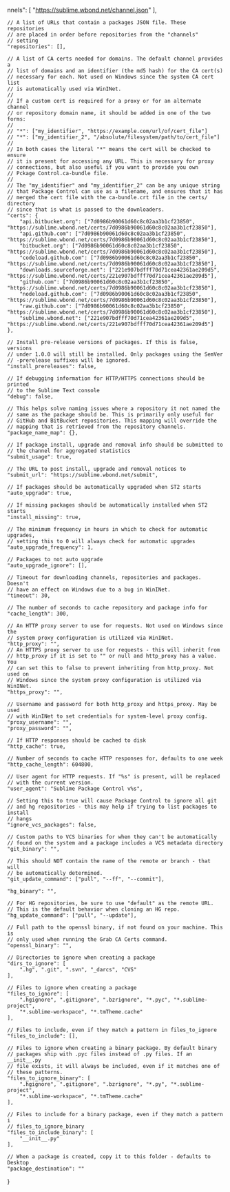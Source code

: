 nnels": [
		"https://sublime.wbond.net/channel.json"
	],

	// A list of URLs that contain a packages JSON file. These repositories
	// are placed in order before repositories from the "channels"
	// setting
	"repositories": [],

	// A list of CA certs needed for domains. The default channel provides a
	// list of domains and an identifier (the md5 hash) for the CA cert(s)
	// necessary for each. Not used on Windows since the system CA cert list
	// is automatically used via WinINet.
	//
	// If a custom cert is required for a proxy or for an alternate channel
	// or repository domain name, it should be added in one of the two forms:
	//
	// "*": ["my_identifier", "https://example.com/url/of/cert_file"]
	// "*": ["my_identifier_2", "/absolute/filesystem/path/to/cert_file"]
	//
	// In both cases the literal "*" means the cert will be checked to ensure
	// it is present for accessing any URL. This is necessary for proxy
	// connections, but also useful if you want to provide you own
	// Pckage Control.ca-bundle file.
	//
	// The "my_identifier" and "my_identifier_2" can be any unique string
	// that Package Control can use as a filename, and ensures that it has
	// merged the cert file with the ca-bundle.crt file in the certs/ directory
	// since that is what is passed to the downloaders.
	"certs": {
		"api.bitbucket.org": ["7d0986b90061d60c8c02aa3b1cf23850", "https://sublime.wbond.net/certs/7d0986b90061d60c8c02aa3b1cf23850"],
		"api.github.com": ["7d0986b90061d60c8c02aa3b1cf23850", "https://sublime.wbond.net/certs/7d0986b90061d60c8c02aa3b1cf23850"],
		"bitbucket.org": ["7d0986b90061d60c8c02aa3b1cf23850", "https://sublime.wbond.net/certs/7d0986b90061d60c8c02aa3b1cf23850"],
		"codeload.github.com": ["7d0986b90061d60c8c02aa3b1cf23850", "https://sublime.wbond.net/certs/7d0986b90061d60c8c02aa3b1cf23850"],
		"downloads.sourceforge.net": ["221e907bdfff70d71cea42361ae209d5", "https://sublime.wbond.net/certs/221e907bdfff70d71cea42361ae209d5"],
		"github.com": ["7d0986b90061d60c8c02aa3b1cf23850", "https://sublime.wbond.net/certs/7d0986b90061d60c8c02aa3b1cf23850"],
		"nodeload.github.com": ["7d0986b90061d60c8c02aa3b1cf23850", "https://sublime.wbond.net/certs/7d0986b90061d60c8c02aa3b1cf23850"],
		"raw.github.com": ["7d0986b90061d60c8c02aa3b1cf23850", "https://sublime.wbond.net/certs/7d0986b90061d60c8c02aa3b1cf23850"],
		"sublime.wbond.net": ["221e907bdfff70d71cea42361ae209d5", "https://sublime.wbond.net/certs/221e907bdfff70d71cea42361ae209d5"]
	},

	// Install pre-release versions of packages. If this is false, versions
	// under 1.0.0 will still be installed. Only packages using the SemVer
	// -prerelease suffixes will be ignored.
	"install_prereleases": false,

	// If debugging information for HTTP/HTTPS connections should be printed
	// to the Sublime Text console
	"debug": false,

	// This helps solve naming issues where a repository it not named the
	// same as the package should be. This is primarily only useful for
	// GitHub and BitBucket repositories. This mapping will override the
	// mapping that is retrieved from the repository channels.
	"package_name_map": {},

	// If package install, upgrade and removal info should be submitted to
	// the channel for aggregated statistics
	"submit_usage": true,

	// The URL to post install, upgrade and removal notices to
	"submit_url": "https://sublime.wbond.net/submit",

	// If packages should be automatically upgraded when ST2 starts
	"auto_upgrade": true,

	// If missing packages should be automatically installed when ST2 starts
	"install_missing": true,

	// The minimum frequency in hours in which to check for automatic upgrades,
	// setting this to 0 will always check for automatic upgrades
	"auto_upgrade_frequency": 1,

	// Packages to not auto upgrade
	"auto_upgrade_ignore": [],

	// Timeout for downloading channels, repositories and packages. Doesn't
	// have an effect on Windows due to a bug in WinINet.
	"timeout": 30,

	// The number of seconds to cache repository and package info for
	"cache_length": 300,

	// An HTTP proxy server to use for requests. Not used on Windows since the
	// system proxy configuration is utilized via WinINet.
	"http_proxy": "",
	// An HTTPS proxy server to use for requests - this will inherit from
	// http_proxy if it is set to "" or null and http_proxy has a value. You
	// can set this to false to prevent inheriting from http_proxy. Not used on
	// Windows since the system proxy configuration is utilized via WinINet.
	"https_proxy": "",

	// Username and password for both http_proxy and https_proxy. May be used
	// with WinINet to set credentials for system-level proxy config.
	"proxy_username": "",
	"proxy_password": "",

	// If HTTP responses should be cached to disk
	"http_cache": true,

	// Number of seconds to cache HTTP responses for, defaults to one week
	"http_cache_length": 604800,

	// User agent for HTTP requests. If "%s" is present, will be replaced
	// with the current version.
	"user_agent": "Sublime Package Control v%s",

	// Setting this to true will cause Package Control to ignore all git
	// and hg repositories - this may help if trying to list packages to install
	// hangs
	"ignore_vcs_packages": false,

	// Custom paths to VCS binaries for when they can't be automatically
	// found on the system and a package includes a VCS metadata directory
	"git_binary": "",

	// This should NOT contain the name of the remote or branch - that will
	// be automatically determined.
	"git_update_command": ["pull", "--ff", "--commit"],

	"hg_binary": "",

	// For HG repositories, be sure to use "default" as the remote URL.
	// This is the default behavior when cloning an HG repo.
	"hg_update_command": ["pull", "--update"],

	// Full path to the openssl binary, if not found on your machine. This is
	// only used when running the Grab CA Certs command.
	"openssl_binary": "",

	// Directories to ignore when creating a package
	"dirs_to_ignore": [
		".hg", ".git", ".svn", "_darcs", "CVS"
	],

	// Files to ignore when creating a package
	"files_to_ignore": [
		".hgignore", ".gitignore", ".bzrignore", "*.pyc", "*.sublime-project",
		"*.sublime-workspace", "*.tmTheme.cache"
	],

	// Files to include, even if they match a pattern in files_to_ignore
	"files_to_include": [],

	// Files to ignore when creating a binary package. By default binary
	// packages ship with .pyc files instead of .py files. If an __init__.py
	// file exists, it will always be included, even if it matches one of
	// these patterns.
	"files_to_ignore_binary": [
		".hgignore", ".gitignore", ".bzrignore", "*.py", "*.sublime-project",
		"*.sublime-workspace", "*.tmTheme.cache"
	],

	// Files to include for a binary package, even if they match a pattern i
	// files_to_ignore_binary
	"files_to_include_binary": [
		"__init__.py"
	],

	// When a package is created, copy it to this folder - defaults to Desktop
	"package_destination": ""
}

